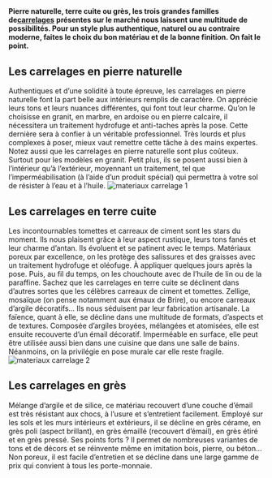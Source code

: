 ##
**Pierre naturelle, terre cuite ou grès, les trois grandes familles de**[**carrelages**](https://www.lapeyre.fr/sols-murs-CCU0007/carrelages-CCN0087) **présentes sur le marché nous laissent une multitude de possibilités. Pour un style plus authentique, naturel ou au contraire moderne, faites le choix du bon matériau et de la bonne finition. On fait le point.**
##  Les carrelages en pierre naturelle
Authentiques et d’une solidité à toute épreuve, les carrelages en pierre naturelle font la part belle aux intérieurs remplis de caractère. On apprécie leurs tons et leurs nuances différentes, qui font tout leur charme.
Qu’on le choisisse en granit, en marbre, en ardoise ou en pierre calcaire, il nécessitera un traitement hydrofuge et anti-taches après la pose. Cette dernière sera à confier à un véritable professionnel. Très lourds et plus complexes à poser, mieux vaut remettre cette tâche à des mains expertes.
Notez aussi que les carrelages en pierre naturelle sont plus coûteux. Surtout pour les modèles en granit. Petit plus, ils se posent aussi bien à l’intérieur qu’à l’extérieur, moyennant un traitement, tel que l’imperméabilisation (à l’aide d’un produit spécial) qui permettra à votre sol de résister à l’eau et à l’huile.
![materiaux carrelage 1](http://www.lapeyre.fr/img/contrib/326fe2b011800bad/201618113.jpg)
##  Les carrelages en terre cuite
Les incontournables tomettes et carreaux de ciment sont les stars du moment. Ils nous plaisent grâce à leur aspect rustique, leurs tons fanés et leur charme d’antan. Ils évoluent et se patinent avec le temps. Matériaux poreux par excellence, on les protège des salissures et des graisses avec un traitement hydrofuge et oléofuge. À appliquer quelques jours après la pose. Puis, au fil du temps, on les chouchoute avec de l’huile de lin ou de la paraffine.
Sachez que les carrelages en terre cuite se déclinent dans d’autres sortes que les célèbres carreaux de ciment et tomettes. Zellige, mosaïque (on pense notamment aux émaux de Brire), ou encore carreaux d’argile décoratifs… Ils nous séduisent par leur fabrication artisanale.
La faïence, quant à elle, se décline dans une multitude de formats, d’aspects et de textures. Composée d’argiles broyées, mélangées et atomisées, elle est ensuite recouverte d’un émail décoratif. Imperméable en surface, elle peut être utilisée aussi bien dans une cuisine que dans une salle de bains. Néanmoins, on la privilégie en pose murale car elle reste fragile.
![materiaux carrelage 2](http://www.lapeyre.fr/img/contrib/326fe2b011800bb6/201618125.jpg)
##  Les carrelages en grès
Mélange d’argile et de silice, ce matériau recouvert d’une couche d’émail est très résistant aux chocs, à l’usure et s’entretient facilement. Employé sur les sols et les murs intérieurs et extérieurs, il se décline en grès cérame, en grès poli (aspect brillant), en grès émaillé (recouvert d’émail), en grès étiré et en grès pressé.
Ses points forts ? Il permet de nombreuses variantes de tons et de décors et se réinvente même en imitation bois, pierre, ou béton… Non poreux, il est facile d’entretien et se décline dans une large gamme de prix qui convient à tous les porte-monnaie.